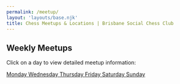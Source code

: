 ```yaml
---
permalink: /meetup/
layout: 'layouts/base.njk'
title: Chess Meetups & Locations | Brisbane Social Chess Club
---
```


<section class="py-12 px-4 max-w-3xl mx-auto flex flex-col items-center gap-6">
  <!-- Heading -->
  <h2 class="text-center text-2xl md:text-3xl font-bold text-indigo-300 uppercase mb-2">
    Weekly Meetups
  </h2>

<!-- Description -->
<p class="text-center text-white text-base md:text-lg opacity-90">
    Click on a day to view detailed meetup information:
  </p>

<!-- Button group -->
<div class="flex flex-col md:flex-row flex-wrap gap-3 mt-4 w-full max-w-lg justify-center">
    <a href="{{ '/meetup/monday/' | url }}"
       class="px-6 py-3 bg-blue-400 hover:bg-blue-500 text-black font-bold rounded-full shadow-md hover:shadow-lg hover:-translate-y-1 transition transform text-center">
      Monday
    </a>
    <!-- <a href="{{ '/meetup/tuesday/' | url }}" class="px-6 py-3 bg-blue-400 hover:bg-blue-500 text-black font-bold rounded-full shadow-md hover:shadow-lg hover:-translate-y-1 transition transform text-center">Tuesday</a> -->
    <a href="{{ '/meetup/wednesday/' | url }}"
       class="px-6 py-3 bg-blue-400 hover:bg-blue-500 text-black font-bold rounded-full shadow-md hover:shadow-lg hover:-translate-y-1 transition transform text-center">
      Wednesday
    </a>
    <a href="{{ '/meetup/thursday/' | url }}"
       class="px-6 py-3 bg-blue-400 hover:bg-blue-500 text-black font-bold rounded-full shadow-md hover:shadow-lg hover:-translate-y-1 transition transform text-center">
      Thursday
    </a>
    <a href="{{ '/meetup/friday/' | url }}"
       class="px-6 py-3 bg-blue-400 hover:bg-blue-500 text-black font-bold rounded-full shadow-md hover:shadow-lg hover:-translate-y-1 transition transform text-center">
      Friday
    </a>
    <a href="{{ '/meetup/saturday/' | url }}"
       class="px-6 py-3 bg-blue-400 hover:bg-blue-500 text-black font-bold rounded-full shadow-md hover:shadow-lg hover:-translate-y-1 transition transform text-center">
      Saturday
    </a>
    <a href="{{ '/meetup/sunday/' | url }}"
       class="px-6 py-3 bg-blue-400 hover:bg-blue-500 text-black font-bold rounded-full shadow-md hover:shadow-lg hover:-translate-y-1 transition transform text-center">
      Sunday
    </a>
  </div>
</section>
